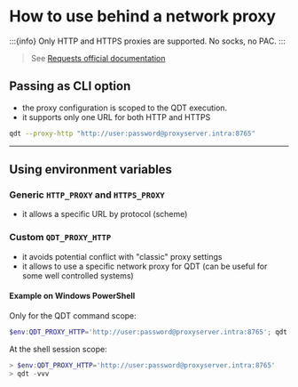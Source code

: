 # How to use behind a network proxy

:::{info}
Only HTTP and HTTPS proxies are supported. No socks, no PAC.
:::

> See [Requests official documentation](https://docs.python-requests.org/en/latest/user/advanced/#proxies)

## Passing as CLI option

- the proxy configuration is scoped to the QDT execution.
- it supports only one URL for both HTTP and HTTPS

```sh
qdt --proxy-http "http://user:password@proxyserver.intra:8765"
```

----

## Using environment variables

### Generic `HTTP_PROXY` and `HTTPS_PROXY`

- it allows a specific URL by protocol (scheme)

### Custom `QDT_PROXY_HTTP`

- it avoids potential conflict with "classic" proxy settings
- it allows to use a specific network proxy for QDT (can be useful for some well controlled systems)

#### Example on Windows PowerShell

Only for the QDT command scope:

```powershell
$env:QDT_PROXY_HTTP='http://user:password@proxyserver.intra:8765'; qdt -vvv
```

At the shell session scope:

```powershell
> $env:QDT_PROXY_HTTP='http://user:password@proxyserver.intra:8765'
> qdt -vvv
```
